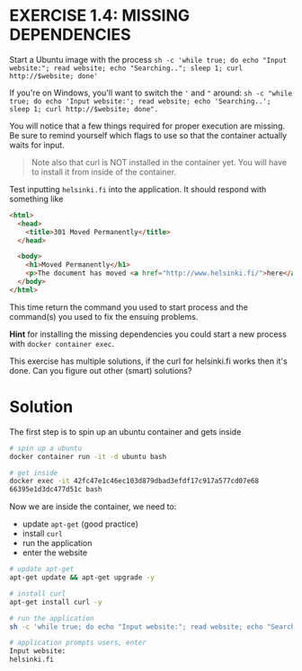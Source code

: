 # EXERCISE 1.4: MISSING DEPENDENCIES

Start a Ubuntu image with the process `sh -c 'while true; do echo "Input website:"; read website; echo "Searching.."; sleep 1; curl http://$website; done'`

If you're on Windows, you'll want to switch the `'` and `"` around: `sh -c "while true; do echo 'Input website:'; read website; echo 'Searching..'; sleep 1; curl http://$website; done".`

You will notice that a few things required for proper execution are missing. Be sure to remind yourself which flags to use so that the container actually waits for input.

> Note also that curl is NOT installed in the container yet. You will have to install it from inside of the container.

Test inputting `helsinki.fi` into the application. It should respond with something like

```html
<html>
  <head>
    <title>301 Moved Permanently</title>
  </head>

  <body>
    <h1>Moved Permanently</h1>
    <p>The document has moved <a href="http://www.helsinki.fi/">here</a>.</p>
  </body>
</html>
```
This time return the command you used to start process and the command(s) you used to fix the ensuing problems.

**Hint** for installing the missing dependencies you could start a new process with `docker container exec`.

This exercise has multiple solutions, if the curl for helsinki.fi works then it's done. Can you figure out other (smart) solutions? 



# Solution

The first step is to spin up an ubuntu container and gets inside
```bash
# spin up a ubuntu
docker container run -it -d ubuntu bash

# get inside
docker exec -it 42fc47e1c46ec103d879dbad3efdf17c917a577cd07e68
66395e1d3dc477d51c bash
```


Now we are inside the container, we need to:
- update `apt-get` (good practice)
- install `curl`
- run the application
- enter the website

```bash
# update apt-get
apt-get update && apt-get upgrade -y

# install curl
apt-get install curl -y

# run the application
sh -c 'while true; do echo "Input website:"; read website; echo "Searching.."; sleep 1; curl http://$website; done'

# application prompts users, enter
Input website:
helsinki.fi
```

